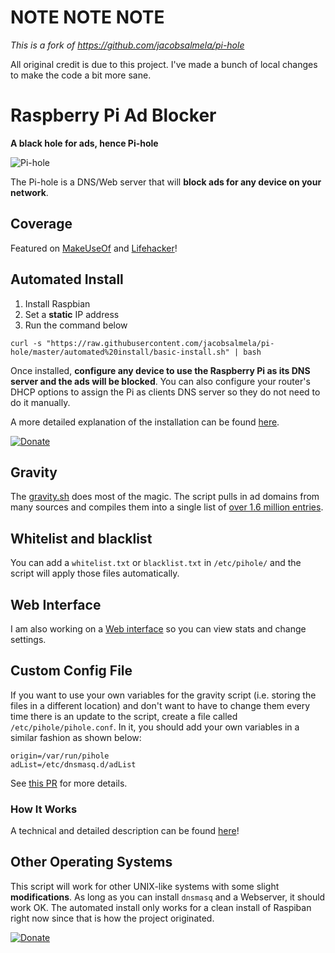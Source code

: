 # NOTE NOTE NOTE

*This is a fork of https://github.com/jacobsalmela/pi-hole*

All original credit is due to this project.  I've made a bunch of local changes to make the code a bit more sane.


# Raspberry Pi Ad Blocker 
**A black hole for ads, hence Pi-hole**

![Pi-hole](http://i.imgur.com/wd5ltCU.png)

The Pi-hole is a DNS/Web server that will **block ads for any device on your network**.

## Coverage
Featured on [MakeUseOf](http://www.makeuseof.com/tag/adblock-everywhere-raspberry-pi-hole-way/) and [Lifehacker](http://lifehacker.com/turn-a-raspberry-pi-into-an-ad-blocker-with-a-single-co-1686093533)!

## Automated Install

1. Install Raspbian 
2. Set a **static** IP address
3. Run the command below

```curl -s "https://raw.githubusercontent.com/jacobsalmela/pi-hole/master/automated%20install/basic-install.sh" | bash```

Once installed, **configure any device to use the Raspberry Pi as its DNS server and the ads will be blocked**.  You can also configure your router's DHCP options to assign the Pi as clients DNS server so they do not need to do it manually.  

A more detailed explanation of the installation can be found [here](http://jacobsalmela.com/block-millions-ads-network-wide-with-a-raspberry-pi-hole-2-0).

[![Donate](https://www.paypalobjects.com/en_US/i/btn/btn_donateCC_LG.gif "AdminLTE Presentation")](https://www.paypal.com/cgi-bin/webscr?cmd=_s-xclick&hosted_button_id=3J2L3Z4DHW9UY "Donate")

## Gravity
The [gravity.sh](https://github.com/jacobsalmela/pi-hole/blob/master/gravity.sh) does most of the magic.  The script pulls in ad domains from many sources and compiles them into a single list of [over 1.6 million entries](http://jacobsalmela.com/block-millions-ads-network-wide-with-a-raspberry-pi-hole-2-0).

## Whitelist and blacklist
You can add a `whitelist.txt` or `blacklist.txt` in `/etc/pihole/` and the script will apply those files automatically.

## Web Interface
I am also working on a [Web interface](https://github.com/jacobsalmela/AdminLTE#pi-hole-admin-dashboard) so you can view stats and change settings.

##  Custom Config File
If you want to use your own variables for the gravity script (i.e. storing the files in a different location) and don't want to have to change them every time there is an update to the script, create a file called `/etc/pihole/pihole.conf`. In it, you should add your own variables in a similar fashion as shown below:

```
origin=/var/run/pihole
adList=/etc/dnsmasq.d/adList
```

See [this PR](https://github.com/jacobsalmela/pi-hole/pull/20) for more details.

### How It Works
A technical and detailed description can be found [here](http://jacobsalmela.com/block-millions-ads-network-wide-with-a-raspberry-pi-hole-2-0)!

## Other Operating Systems
This script will work for other UNIX-like systems with some slight **modifications**.  As long as you can install `dnsmasq` and a Webserver, it should work OK.  The automated install only works for a clean install of Raspiban right now since that is how the project originated.

[![Donate](https://www.paypalobjects.com/en_US/i/btn/btn_donateCC_LG.gif "AdminLTE Presentation")](https://www.paypal.com/cgi-bin/webscr?cmd=_s-xclick&hosted_button_id=3J2L3Z4DHW9UY "Donate")
